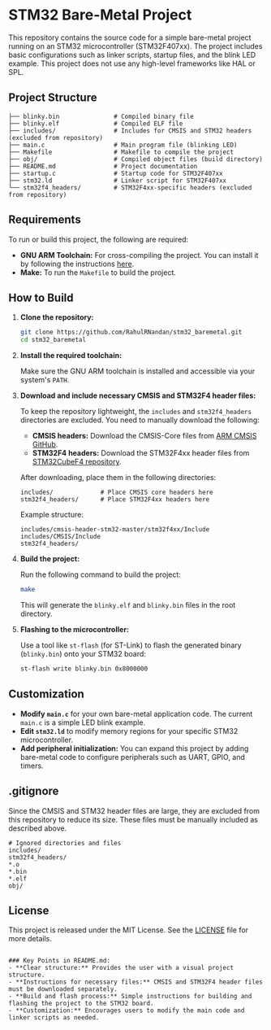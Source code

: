 # STM32 Bare-Metal Project

This repository contains the source code for a simple bare-metal project running on an STM32 microcontroller (STM32F407xx). The project includes basic configurations such as linker scripts, startup files, and the blink LED example. This project does not use any high-level frameworks like HAL or SPL.

## Project Structure

```
├── blinky.bin               # Compiled binary file
├── blinky.elf               # Compiled ELF file
├── includes/                # Includes for CMSIS and STM32 headers (excluded from repository)
├── main.c                   # Main program file (blinking LED)
├── Makefile                 # Makefile to compile the project
├── obj/                     # Compiled object files (build directory)
├── README.md                # Project documentation
├── startup.c                # Startup code for STM32F407xx
├── stm32.ld                 # Linker script for STM32F407xx
└── stm32f4_headers/         # STM32F4xx-specific headers (excluded from repository)
```

## Requirements

To run or build this project, the following are required:

- **GNU ARM Toolchain:** For cross-compiling the project. You can install it by following the instructions [here](https://developer.arm.com/tools-and-software/open-source-software/developer-tools/gnu-toolchain/gnu-rm).
- **Make:** To run the `Makefile` to build the project.

## How to Build

1. **Clone the repository:**

    ```bash
    git clone https://github.com/RahulRNandan/stm32_baremetal.git
    cd stm32_baremetal
    ```

2. **Install the required toolchain:**

    Make sure the GNU ARM toolchain is installed and accessible via your system's `PATH`.

3. **Download and include necessary CMSIS and STM32F4 header files:**

    To keep the repository lightweight, the `includes` and `stm32f4_headers` directories are excluded. You need to manually download the following:

    - **CMSIS headers:** Download the CMSIS-Core files from [ARM CMSIS GitHub](https://github.com/ARM-software/CMSIS_5).
    - **STM32F4 headers:** Download the STM32F4xx header files from [STM32CubeF4 repository](https://github.com/STMicroelectronics/STM32CubeF4).

    After downloading, place them in the following directories:

    ```
    includes/             # Place CMSIS core headers here
    stm32f4_headers/      # Place STM32F4xx headers here
    ```

    Example structure:

    ```
    includes/cmsis-header-stm32-master/stm32f4xx/Include
    includes/CMSIS/Include
    stm32f4_headers/
    ```

4. **Build the project:**

    Run the following command to build the project:

    ```bash
    make
    ```

    This will generate the `blinky.elf` and `blinky.bin` files in the root directory.

5. **Flashing to the microcontroller:**

    Use a tool like `st-flash` (for ST-Link) to flash the generated binary (`blinky.bin`) onto your STM32 board:

    ```bash
    st-flash write blinky.bin 0x8000000
    ```

## Customization

- **Modify `main.c`** for your own bare-metal application code. The current `main.c` is a simple LED blink example.
- **Edit `stm32.ld`** to modify memory regions for your specific STM32 microcontroller.
- **Add peripheral initialization:** You can expand this project by adding bare-metal code to configure peripherals such as UART, GPIO, and timers.

## .gitignore

Since the CMSIS and STM32 header files are large, they are excluded from this repository to reduce its size. These files must be manually included as described above.

```
# Ignored directories and files
includes/
stm32f4_headers/
*.o
*.bin
*.elf
obj/
```

## License

This project is released under the MIT License. See the [LICENSE](LICENSE) file for more details.

```

### Key Points in README.md:
- **Clear structure:** Provides the user with a visual project structure.
- **Instructions for necessary files:** CMSIS and STM32F4 header files must be downloaded separately.
- **Build and flash process:** Simple instructions for building and flashing the project to the STM32 board.
- **Customization:** Encourages users to modify the main code and linker scripts as needed.
